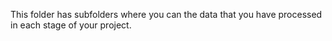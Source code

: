 This folder has subfolders where you can the data that you have processed in each stage of your project.
